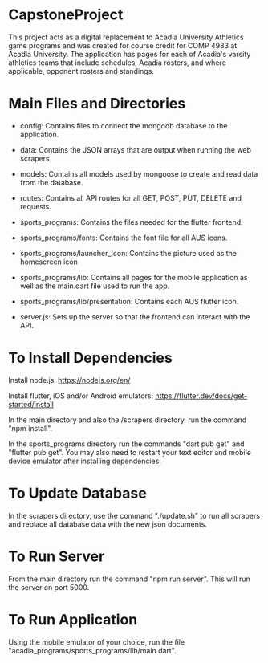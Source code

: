 # CapstoneProject

This project acts as a digital replacement to Acadia University Athletics game programs and was created for
course credit for COMP 4983 at Acadia University. The application has pages for each of Acadia's varsity athletics teams
that include schedules, Acadia rosters, and where applicable, opponent rosters and standings.

# Main Files and Directories

- config:
  Contains files to connect the mongodb database to the application.

- data:
  Contains the JSON arrays that are output when running the web scrapers.

- models:
  Contains all models used by mongoose to create and read data from the database.

- routes:
  Contains all API routes for all GET, POST, PUT, DELETE and requests.

- sports_programs:
  Contains the files needed for the flutter frontend.

- sports_programs/fonts:
  Contains the font file for all AUS icons.

- sports_programs/launcher_icon:
  Contains the picture used as the homescreen icon

- sports_programs/lib:
  Contains all pages for the mobile application as well as the main.dart file
  used to run the app.

- sports_programs/lib/presentation:
  Contains each AUS flutter icon.

- server.js:
  Sets up the server so that the frontend can interact with the API.

# To Install Dependencies

Install node.js: https://nodejs.org/en/

Install flutter, iOS and/or Android emulators: https://flutter.dev/docs/get-started/install

In the main directory and also the /scrapers directory, run the command "npm install".

In the sports_programs directory run the commands "dart pub get" and "flutter pub get".
You may also need to restart your text editor and mobile device emulator after installing
dependencies.

# To Update Database

In the scrapers directory, use the command "./update.sh" to run all scrapers and replace all database data
with the new json documents.

# To Run Server

From the main directory run the command "npm run server". This will run the server on port 5000.

# To Run Application

Using the mobile emulator of your choice, run the file "acadia_programs/sports_programs/lib/main.dart".
